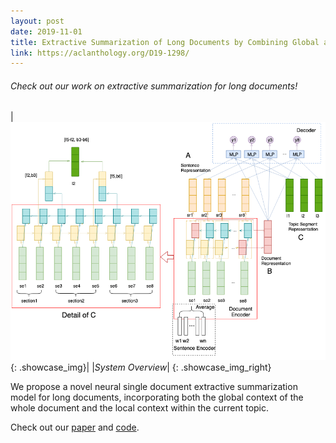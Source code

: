 ```yaml
---
layout: post
date: 2019-11-01
title: Extractive Summarization of Long Documents by Combining Global and Local Context
link: https://aclanthology.org/D19-1298/
---
```


###### Check out our work on extractive summarization for long documents!

|![Image](/assets/img/showcases/local_global_summ_emnlp19.png){: .showcase_img}|
|*System Overview*|
{: .showcase_img_right}

We propose a novel neural single document extractive summarization model for long documents, incorporating both the global context of the whole document and the local context within the current topic.

Check out our [paper](https://aclanthology.org/D19-1298/) and [code](https://github.com/Wendy-Xiao/Extsumm_local_global_context).

<br><br><br><br><br><br><br><br>